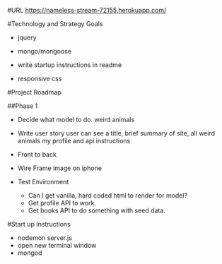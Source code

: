 
#URL
https://nameless-stream-72155.herokuapp.com/

#Technology and Strategy Goals
- jquery
- mongo/mongoose

- write startup instructions in readme
- responsive css

#Project Roadmap

##Phase 1
- Decide what model to do.
    weird animals

- Write user story
    user can see a title, brief summary of site, all weird animals my profile and api instructions

- Front to back

- Wire Frame
    image on iphone

- Test Environment
    - Can I get vanilla, hard coded html to render for model?
    - Get profile API to work.
    - Get books API to do something with seed data.

#Start up Instructions
- nodemon server.js
- open new terminal window
- mongod
